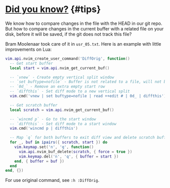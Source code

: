 # [Did you know?](#tips) {#tips}

We know how to compare changes in the file with the HEAD in our git repo. But how to compare changes in the current buffer with a related file on your disk, before it will be saved, if the git does not track this file?

Bram Moolenaar took care of it in `usr_05.txt`. Here is an example with little improvements on Lua:

```lua
vim.api.nvim_create_user_command('DiffOrig', function()
  -- Get start buffer
  local start = vim.api.nvim_get_current_buf()

  -- `vnew` - Create empty vertical split window
  -- `set buftype=nofile` - Buffer is not related to a file, will not be written
  -- `0d_` - Remove an extra empty start row
  -- `diffthis` - Set diff mode to a new vertical split
  vim.cmd('vnew | set buftype=nofile | read ++edit # | 0d_ | diffthis')

  -- Get scratch buffer
  local scratch = vim.api.nvim_get_current_buf()

  -- `wincmd p` - Go to the start window
  -- `diffthis` - Set diff mode to a start window
  vim.cmd('wincmd p | diffthis')

  -- Map `q` for both buffers to exit diff view and delete scratch buffer
  for _, buf in ipairs({ scratch, start }) do
    vim.keymap.set('n', 'q', function()
      vim.api.nvim_buf_delete(scratch, { force = true })
      vim.keymap.del('n', 'q', { buffer = start })
    end, { buffer = buf })
  end
end, {})
```

For use original command, see `:h :DiffOrig`.
